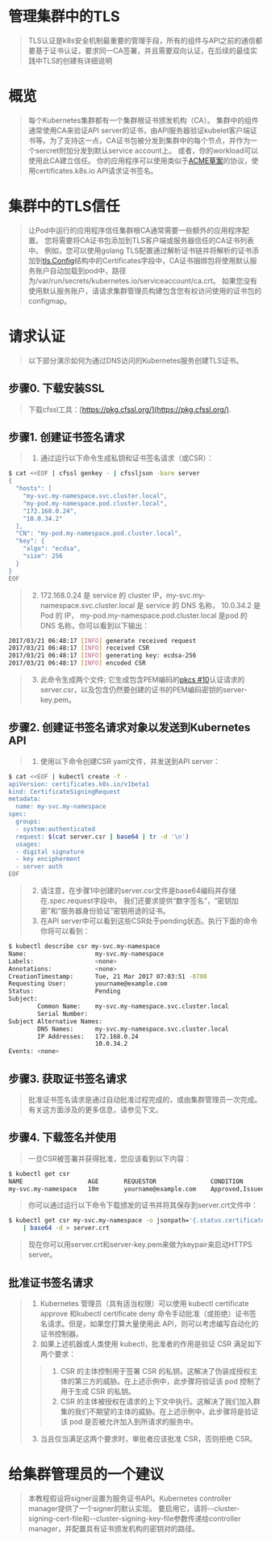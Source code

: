 # 管理集群中的TLS
> TLS认证是k8s安全机制最重要的管理手段，所有的组件与API之前的通信都要基于证书认证，要求同一CA签署，并且需要双向认证，在后续的最佳实践中TLS的创建有详细说明   

# 概览
> 每个Kubernetes集群都有一个集群根证书颁发机构（CA）。 集群中的组件通常使用CA来验证API server的证书，由API服务器验证kubelet客户端证书等。为了支持这一点，CA证书包被分发到集群中的每个节点，并作为一个sercret附加分发到默认service account上。 或者，你的workload可以使用此CA建立信任。 你的应用程序可以使用类似于[ACME草案](https://github.com/ietf-wg-acme/acme/)的协议，使用certificates.k8s.io API请求证书签名。   

# 集群中的TLS信任
> 让Pod中运行的应用程序信任集群根CA通常需要一些额外的应用程序配置。 您将需要将CA证书包添加到TLS客户端或服务器信任的CA证书列表中。 例如，您可以使用golang TLS配置通过解析证书链并将解析的证书添加到[tls.Config](https://godoc.org/crypto/tls#Config)结构中的Certificates字段中，CA证书捆绑包将使用默认服务账户自动加载到pod中，路径为/var/run/secrets/kubernetes.io/serviceaccount/ca.crt。 如果您没有使用默认服务账户，请请求集群管理员构建包含您有权访问使用的证书包的configmap。   

# 请求认证
> 以下部分演示如何为通过DNS访问的Kubernetes服务创建TLS证书。

## 步骤0. 下载安装SSL
> 下载cfssl工具：[https://pkg.cfssl.org/](https://pkg.cfssl.org/).

## 步骤1. 创建证书签名请求
> 1. 通过运行以下命令生成私钥和证书签名请求（或CSR）：   
```bash
$ cat <<EOF | cfssl genkey - | cfssljson -bare server
{
  "hosts": [
    "my-svc.my-namespace.svc.cluster.local",
    "my-pod.my-namespace.pod.cluster.local",
    "172.168.0.24",
    "10.0.34.2"
  ],
  "CN": "my-pod.my-namespace.pod.cluster.local",
  "key": {
    "algo": "ecdsa",
    "size": 256
  }
}
EOF
```
> 2. 172.168.0.24 是 service 的 cluster IP，my-svc.my-namespace.svc.cluster.local 是 service 的 DNS 名称， 10.0.34.2 是 Pod 的 IP， my-pod.my-namespace.pod.cluster.local 是pod 的 DNS 名称，你可以看到以下输出：   
```bash
2017/03/21 06:48:17 [INFO] generate received request
2017/03/21 06:48:17 [INFO] received CSR
2017/03/21 06:48:17 [INFO] generating key: ecdsa-256
2017/03/21 06:48:17 [INFO] encoded CSR
```
> 3. 此命令生成两个文件; 它生成包含PEM编码的[pkcs #10](https://tools.ietf.org/html/rfc2986)认证请求的server.csr，以及包含仍然要创建的证书的PEM编码密钥的server-key.pem。   

## 步骤2. 创建证书签名请求对象以发送到Kubernetes API
> 1. 使用以下命令创建CSR yaml文件，并发送到API server：   
```bash
$ cat <<EOF | kubectl create -f -
apiVersion: certificates.k8s.io/v1beta1
kind: CertificateSigningRequest
metadata:
  name: my-svc.my-namespace
spec:
  groups:
  - system:authenticated
  request: $(cat server.csr | base64 | tr -d '\n')
  usages:
  - digital signature
  - key encipherment
  - server auth
EOF
```
> 2. 请注意，在步骤1中创建的server.csr文件是base64编码并存储在.spec.request字段中。 我们还要求提供“数字签名”，“密钥加密”和“服务器身份验证”密钥用途的证书。   
> 3. 在API server中可以看到这些CSR处于pending状态。执行下面的命令你将可以看到：   
```bash
$ kubectl describe csr my-svc.my-namespace
Name:                   my-svc.my-namespace
Labels:                 <none>
Annotations:            <none>
CreationTimestamp:      Tue, 21 Mar 2017 07:03:51 -0700
Requesting User:        yourname@example.com
Status:                 Pending
Subject:
        Common Name:    my-svc.my-namespace.svc.cluster.local
        Serial Number:
Subject Alternative Names:
        DNS Names:      my-svc.my-namespace.svc.cluster.local
        IP Addresses:   172.168.0.24
                        10.0.34.2
Events: <none>
```

## 步骤3. 获取证书签名请求
> 批准证书签名请求是通过自动批准过程完成的，或由集群管理员一次完成。 有关这方面涉及的更多信息，请参见下文。   

## 步骤4. 下载签名并使用
> 一旦CSR被签署并获得批准，您应该看到以下内容：   
```bash
$ kubectl get csr
NAME                  AGE       REQUESTOR               CONDITION
my-svc.my-namespace   10m       yourname@example.com    Approved,Issued
```

> 你可以通过运行以下命令下载颁发的证书并将其保存到server.crt文件中：   
```bash
$ kubectl get csr my-svc.my-namespace -o jsonpath='{.status.certificate}' \
    | base64 -d > server.crt
```

> 现在你可以用server.crt和server-key.pem来做为keypair来启动HTTPS server。

## 批准证书签名请求
> 1. Kubernetes 管理员（具有适当权限）可以使用 kubectl certificate approve 和kubectl certificate deny 命令手动批准（或拒绝）证书签名请求。但是，如果您打算大量使用此 API，则可以考虑编写自动化的证书控制器。   
> 2. 如果上述机器或人类使用 kubectl，批准者的作用是验证 CSR 满足如下两个要求：   
>> 1. CSR 的主体控制用于签署 CSR 的私钥。这解决了伪装成授权主体的第三方的威胁。在上述示例中，此步骤将验证该 pod 控制了用于生成 CSR 的私钥。   
>> 2. CSR 的主体被授权在请求的上下文中执行。这解决了我们加入群集的我们不期望的主体的威胁。在上述示例中，此步骤将是验证该 pod 是否被允许加入到所请求的服务中。   
>>
> 3. 当且仅当满足这两个要求时，审批者应该批准 CSR，否则拒绝 CSR。

# 给集群管理员的一个建议
> 本教程假设将signer设置为服务证书API。Kubernetes controller manager提供了一个signer的默认实现。 要启用它，请将--cluster-signing-cert-file和--cluster-signing-key-file参数传递给controller manager，并配置具有证书颁发机构的密钥对的路径。






